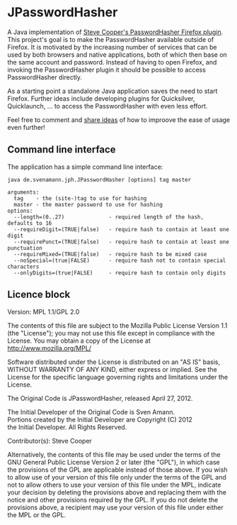 # JPasswordHasher

A Java implementation of [Steve Cooper's PasswordHasher Firefox plugin](https://addons.mozilla.org/de/firefox/addon/password-hasher/ "PasswordHasher Firefox plugin").
This project's goal is to make the PasswordHasher available outside of Firefox. It is motivated by the increasing number of services that can be used by both browsers
and native applications, both of which then base on the same account and password. Instead of having to open Firefox, and invoking the PasswordHasher plugin it should
be possible to access PasswordHasher directly.

As a starting point a standalone Java application saves the need to start Firefox. Further ideas include developing plugins for Quicksilver, Quicklaunch, ... to access
the PasswordHasher with even less effort.

Feel free to comment and [share ideas](https://github.com/salsolatragus/JPasswordHasher/issues "JPasswordHasher issue list") of how to improove the ease of usage even further!

## Command line interface

The application has a simple command line interface:

    java de.svenamann.jph.JPasswordHasher [options] tag master
    
    arguments:
      tag    - the (site-)tag to use for hashing
      master - the master password to use for hashing
    options:
      --length=(0..27)              - required length of the hash, defaults to 16
      --requireDigit=(TRUE|false)   - require hash to contain at least one digit
      --requirePunct=(TRUE|false)   - require hash to contain at least one punctuation
      --requireMixed=(TRUE|false)   - require hash to be mixed case
      --noSpecial=(true|FALSE)      - require hash not to contain special characters
      --onlyDigits=(true|FALSE)     - require hash to contain only digits

## Licence block

Version: MPL 1.1/GPL 2.0

The contents of this file are subject to the Mozilla Public License Version
1.1 (the "License"); you may not use this file except in compliance with the
License. You may obtain a copy of the License at http://www.mozilla.org/MPL/

Software distributed under the License is distributed on an "AS IS" basis,
WITHOUT WARRANTY OF ANY KIND, either express or implied. See the License for
the specific language governing rights and limitations under the License.

The Original Code is JPasswordHasher, released April 27, 2012.

The Initial Developer of the Original Code is Sven Amann.  
Portions created by the Initial Developer are Copyright (C) 2012  
the Initial Developer. All Rights Reserved.

Contributor(s): Steve Cooper

Alternatively, the contents of this file may be used under the terms of the
GNU General Public License Version 2 or later (the "GPL"), in which case the
provisions of the GPL are applicable instead of those above. If you wish to
allow use of your version of this file only under the terms of the GPL and
not to allow others to use your version of this file under the MPL, indicate
your decision by deleting the provisions above and replacing them with the
notice and other provisions required by the GPL. If you do not delete the
provisions above, a recipient may use your version of this file under either
the MPL or the GPL.
